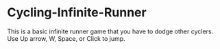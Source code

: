 # Cycling-Infinite-Runner
This is a basic infinite runner game that you have to dodge other cyclers.
Use Up arrow, W, Space, or Click to jump.
